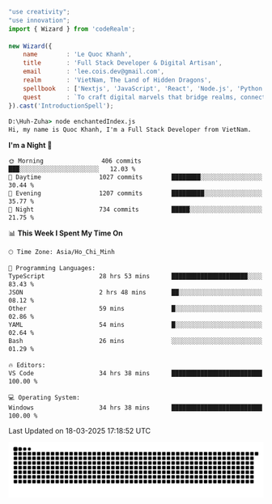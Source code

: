 <!--x axis divider-->

```js 
"use creativity";
"use innovation";
import { Wizard } from 'codeRealm';

new Wizard({
    name        : 'Le Quoc Khanh',
    title       : 'Full Stack Developer & Digital Artisan',
    email       : 'lee.cois.dev@gmail.com',
    realm       : 'VietNam, The Land of Hidden Dragons',
    spellbook   : ['Nextjs', 'JavaScript', 'React', 'Node.js', 'Python', 'Django', 'Cloud Services'],
    quest       : `To craft digital marvels that bridge realms, connect cultures, and bring imagination to life.`,
}).cast('IntroductionSpell');
```

```cmd
D:\Huh-Zuha> node enchantedIndex.js
Hi, my name is Quoc Khanh, I'm a Full Stack Developer from VietNam.
```
<!--START_SECTION:waka-->
**I'm a Night 🦉** 

```text
🌞 Morning                406 commits         ███░░░░░░░░░░░░░░░░░░░░░░   12.03 % 
🌆 Daytime                1027 commits        ████████░░░░░░░░░░░░░░░░░   30.44 % 
🌃 Evening                1207 commits        █████████░░░░░░░░░░░░░░░░   35.77 % 
🌙 Night                  734 commits         █████░░░░░░░░░░░░░░░░░░░░   21.75 % 
```


📊 **This Week I Spent My Time On** 

```text
🕑︎ Time Zone: Asia/Ho_Chi_Minh

💬 Programming Languages: 
TypeScript               28 hrs 53 mins      █████████████████████░░░░   83.43 % 
JSON                     2 hrs 48 mins       ██░░░░░░░░░░░░░░░░░░░░░░░   08.12 % 
Other                    59 mins             █░░░░░░░░░░░░░░░░░░░░░░░░   02.86 % 
YAML                     54 mins             █░░░░░░░░░░░░░░░░░░░░░░░░   02.64 % 
Bash                     26 mins             ░░░░░░░░░░░░░░░░░░░░░░░░░   01.29 % 

🔥 Editors: 
VS Code                  34 hrs 38 mins      █████████████████████████   100.00 % 

💻 Operating System: 
Windows                  34 hrs 38 mins      █████████████████████████   100.00 % 
```


 Last Updated on 18-03-2025 17:18:52 UTC
<!--END_SECTION:waka-->
<picture>
  <source media="(prefers-color-scheme: dark)" srcset="https://raw.githubusercontent.com/leecois/leecois/output/github-contribution-grid-snake-dark.svg">
  <source media="(prefers-color-scheme: light)" srcset="https://raw.githubusercontent.com/leecois/leecois/output/github-contribution-grid-snake.svg">
  <img alt="github contribution grid snake animation" src="https://raw.githubusercontent.com/leecois/leecois/output/github-contribution-grid-snake.svg">
</picture>
